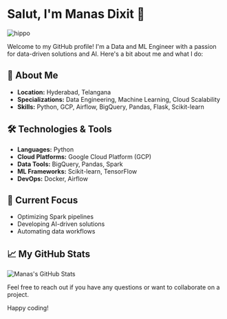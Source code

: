 # Salut, I'm Manas Dixit 👋
![hippo](https://media3.giphy.com/media/aUovxH8Vf9qDu/giphy.gif)

Welcome to my GitHub profile! I'm a Data and ML Engineer with a passion for data-driven solutions and AI. 
Here's a bit about me and what I do:

## 🚀 About Me

- **Location:** Hyderabad, Telangana
- **Specializations:** Data Engineering, Machine Learning, Cloud Scalability
- **Skills:** Python, GCP, Airflow, BigQuery, Pandas, Flask, Scikit-learn

## 🛠️ Technologies & Tools

- **Languages:** Python
- **Cloud Platforms:** Google Cloud Platform (GCP)
- **Data Tools:** BigQuery, Pandas, Spark
- **ML Frameworks:** Scikit-learn, TensorFlow
- **DevOps:** Docker, Airflow

## 🌟 Current Focus

- Optimizing Spark pipelines
- Developing AI-driven solutions
- Automating data workflows

## 📈 My GitHub Stats

![Manas's GitHub Stats](https://github-readme-stats.vercel.app/api?username=manDeity&show_icons=true&hide_title=true&count_private=true&hide=prs&theme=radical)
<!--
test
-->
<!--
## 🌐 Connect with Me

- [LinkedIn](https://www.linkedin.com/in/your-linkedin-profile/)
- [Twitter](https://twitter.com/your-twitter-handle)
- [Website/Blog](https://your-website-or-blog.com)

## 📚 Selected Projects

- **[BrAInspark](https://github.com/man.deity/BrAInspark):** A project focused on [brief description of the project].
- **[Project Name](https://github.com/man.deity/project-name):** [Brief description of another project].

## 📝 Recent Blog Posts

- **[Title of Recent Post](https://your-blog.com/recent-post):** A summary of what the post is about.

## 📩 Get in Touch
-->

Feel free to reach out if you have any questions or want to collaborate on a project. 

Happy coding!
